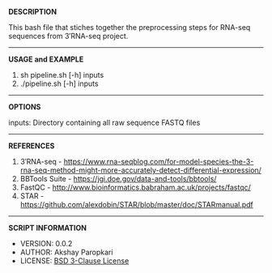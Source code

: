 **DESCRIPTION**

This bash file that stiches together the preprocessing steps for RNA-seq sequences from 3′RNA-seq project.

---

**USAGE and EXAMPLE**

1. sh pipeline.sh [-h] inputs
2. ./pipeline.sh [-h] inputs

---

**OPTIONS**

inputs: Directory containing all raw sequence FASTQ files

---

**REFERENCES**

1. 3′RNA-seq - https://www.rna-seqblog.com/for-model-species-the-3-rna-seq-method-might-more-accurately-detect-differential-expression/
2. BBTools Suite - https://jgi.doe.gov/data-and-tools/bbtools/
3. FastQC - http://www.bioinformatics.babraham.ac.uk/projects/fastqc/
4. STAR - https://github.com/alexdobin/STAR/blob/master/doc/STARmanual.pdf

---

**SCRIPT INFORMATION**

- VERSION: 0.0.2
- AUTHOR: Akshay Paropkari
- LICENSE: [BSD 3-Clause License](LICENSE.md)
